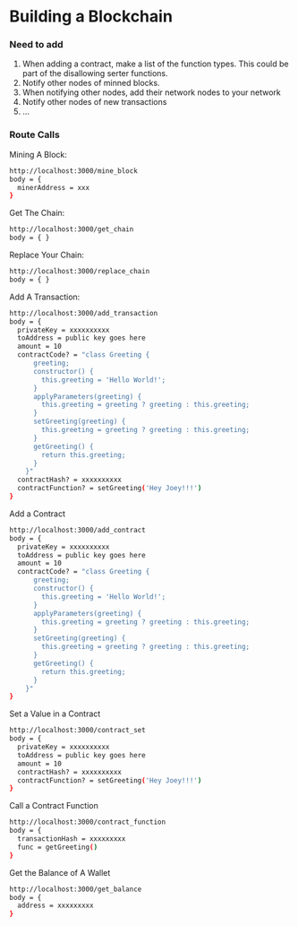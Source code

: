 # Building a Blockchain

### Need to add

1. When adding a contract, make a list of the function types. This could be part of the disallowing serter functions.
1. Notify other nodes of minned blocks.
1. When notifying other nodes, add their network nodes to your network
1. Notify other nodes of new transactions
1. ...

### Route Calls

Mining A Block:

```bash
http://localhost:3000/mine_block
body = {
  minerAddress = xxx
}
```

Get The Chain:

```bash
http://localhost:3000/get_chain
body = { }
```

Replace Your Chain:

```bash
http://localhost:3000/replace_chain
body = { }
```

Add A Transaction:

```bash
http://localhost:3000/add_transaction
body = {
  privateKey = xxxxxxxxxx
  toAddress = public key goes here
  amount = 10
  contractCode? = "class Greeting {
      greeting;
      constructor() {
        this.greeting = 'Hello World!';
      }
      applyParameters(greeting) {
        this.greeting = greeting ? greeting : this.greeting;
      }
      setGreeting(greeting) {
        this.greeting = greeting ? greeting : this.greeting;
      }
      getGreeting() {
        return this.greeting;
      }
    }"
  contractHash? = xxxxxxxxxx
  contractFunction? = setGreeting('Hey Joey!!!')
}
```

Add a Contract

```bash
http://localhost:3000/add_contract
body = {
  privateKey = xxxxxxxxxx
  toAddress = public key goes here
  amount = 10
  contractCode? = "class Greeting {
      greeting;
      constructor() {
        this.greeting = 'Hello World!';
      }
      applyParameters(greeting) {
        this.greeting = greeting ? greeting : this.greeting;
      }
      setGreeting(greeting) {
        this.greeting = greeting ? greeting : this.greeting;
      }
      getGreeting() {
        return this.greeting;
      }
    }"
}
```

Set a Value in a Contract

```bash
http://localhost:3000/contract_set
body = {
  privateKey = xxxxxxxxxx
  toAddress = public key goes here
  amount = 10
  contractHash? = xxxxxxxxxx
  contractFunction? = setGreeting('Hey Joey!!!')
}
```

Call a Contract Function

```bash
http://localhost:3000/contract_function
body = {
  transactionHash = xxxxxxxxx
  func = getGreeting()
}
```

Get the Balance of A Wallet

```bash
http://localhost:3000/get_balance
body = {
  address = xxxxxxxxx
}
```
